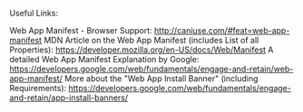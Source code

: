Useful Links:

Web App Manifest - Browser Support: http://caniuse.com/#feat=web-app-manifest
MDN Article on the Web App Manifest (includes List of all Properties): https://developer.mozilla.org/en-US/docs/Web/Manifest
A detailed Web App Manifest Explanation by Google: https://developers.google.com/web/fundamentals/engage-and-retain/web-app-manifest/
More about the "Web App Install Banner" (including Requirements): https://developers.google.com/web/fundamentals/engage-and-retain/app-install-banners/